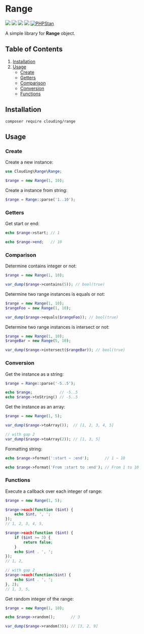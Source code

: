 # Range

[![](https://img.shields.io/packagist/php-v/clouding/range.svg?style=flat-square)](https://packagist.org/packages/clouding/range)
[![](https://img.shields.io/packagist/v/clouding/range.svg?style=flat-square)](https://packagist.org/packages/clouding/range)
[![](https://img.shields.io/travis/com/cloudingcity/range.svg?style=flat-square)](https://travis-ci.com/cloudingcity/range)
[![](https://img.shields.io/codecov/c/github/cloudingcity/kata.svg?style=flat-square)](https://codecov.io/gh/cloudingcity/range)
[![PHPStan](https://img.shields.io/badge/PHPStan-enabled-44CC11.svg?longCache=true&style=flat-square)](https://github.com/phpstan/phpstan)

A simple library for **Range** object.

## Table of Contents

1. [Installation](#installation)
2. [Usage](#usage)
    - [Create](#create)
    - [Getters](#getters)
    - [Comparison](#comparison)
    - [Conversion](#conversion)
    - [Functions](#functions)
  
## Installation

```
composer require clouding/range
```

## Usage

### Create

Create a new instance:
```php
use Clouding\Range\Range;

$range = new Range(1, 10);
```

Create a instance from string:
```php
$range = Range::parse('1..10');
```

### Getters

Get start or end:
```php
echo $range->start; // 1

echo $range->end;   // 10
```

### Comparison

Determine contains integer or not:
```php
$range = new Range(1, 10);

var_dump($range->contains(5)); // bool(true)
```

Determine two range instances is equals or not:
```php
$range = new Range(1, 10);
$rangeFoo = new Range(1, 10);

var_dump($range->equals($rangeFoo)); // bool(true)
```

Determine two range instances is intersect or not:
```php
$range = new Range(1, 10);
$rangeBar = new Range(5, 10);

var_dump($range->intersect($rangeBar)); // bool(true)
```

### Conversion

Get the instance as a string:
```php
$range = Range::parse('-5..5');

echo $range;            // -5..5
echo $range->toString() // -5..5
```

Get the instance as an array:
```php
$range = new Range(1, 5);

var_dump($range->toArray());  // [1, 2, 3, 4, 5]

// with gap 2
var_dump($range->toArray(2)); // [1, 3, 5]
```

Formatting string:
```php
echo $range->format(':start ~ :end');       // 1 ~ 10

echo $range->format('From :start to :end'); // From 1 to 10
```

### Functions

Execute a callback over each integer of range:
```php
$range = new Range(1, 5);

$range->each(function ($int) {
    echo $int, ', ';
});
// 1, 2, 3, 4, 5, 

$range->each(function ($int) {
    if ($int >= 3) {
        return false;
    }
    echo $int . ', ';
});
// 1, 2, 

// with gap 2
$range->each(function($int) {
    echo $int . ', ';
}, 2);
// 1, 3, 5,
```

Get random integer of the range:
```php
$range = new Range(1, 10);

echo $range->random();       // 3 

var_dump($range->random(3)); // [3, 2, 9] 
```
